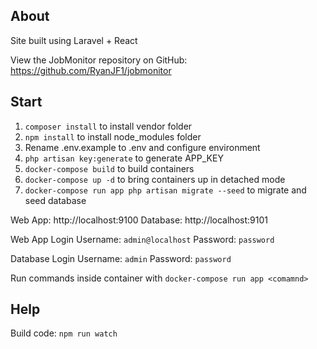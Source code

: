 ## About

Site built using Laravel + React

View the JobMonitor repository on GitHub: https://github.com/RyanJF1/jobmonitor
## Start

1. `composer install` to install vendor folder
2. `npm install` to install node_modules folder
3.  Rename .env.example to .env and configure environment
3. `php artisan key:generate` to generate APP_KEY
3. `docker-compose build` to build containers
4. `docker-compose up -d` to bring containers up in detached mode
5. `docker-compose run app php artisan migrate --seed` to migrate and seed database

Web App: http://localhost:9100
Database: http://localhost:9101

Web App Login
Username: `admin@localhost`
Password: `password`

Database Login
Username: `admin`
Password: `password`

Run commands inside container with `docker-compose run app <comamnd>`
## Help

Build code: `npm run watch`
